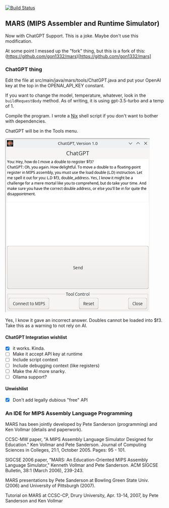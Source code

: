 [![Build Status](https://travis-ci.org/carlosrabelo/mars.png)](https://travis-ci.org/carlosrabelo/mars)

## MARS (MIPS Assembler and Runtime Simulator) 

Now with ChatGPT Support. This is a joke. Maybe don't use this modification.

At some point I messed up the "fork" thing, but this is a fork of this: (https://github.com/gon1332/mars)[https://github.com/gon1332/mars]

### ChatGPT thing

Edit the file at src/main/java/mars/tools/ChatGPT.java and put your OpenAI key
at the top in the OPENAI_API_KEY constant.

If you want to change the model, temperature, whatever, look in the
`buildRequestBody` method. As of writing, it is using gpt-3.5-turbo and a temp
of 1.

Compile the program. I wrote a [Nix](https://nixos.org/) shell script if you
don't want to bother with dependencies.

ChatGPT will be in the Tools menu.

![An image of the ChatGPT window](screenshot_of_chatgpt.png)

Yes, I know it gave an incorrect answer. Doubles cannot be loaded into $f3. Take
this as a warning to not rely on AI.

#### ChatGPT Integration wishlist

- [x] it works. Kinda.
- [ ] Make it accept API key at runtime
- [ ] Include script context
- [ ] Include debugging context (like registers)
- [ ] Make the AI more snarky.
- [ ] Ollama support?

#### Unwishlist

- [x] Don't add legally dubious "free" API

### An IDE for MIPS Assembly Language Programming

MARS has been jointly developed by Pete Sanderson (programming) and Ken Vollmar (details and paperwork).

CCSC-MW paper, "A MIPS Assembly Language Simulator Designed for Education." Ken Vollmar and Pete Sanderson. Journal of Computing Sciences in Colleges, 21:1, October 2005. Pages: 95 - 101.

SIGCSE 2006 paper, "MARS: An Education-Oriented MIPS Assembly Language Simulator," Kenneth Vollmar and Pete Sanderson. ACM SIGCSE Bulletin, 38:1 (March 2006), 239-243.

MARS presentations by Pete Sanderson at Bowling Green State Univ. (2006) and University of Pittsburgh (2007).

Tutorial on MARS at CCSC-CP, Drury University, Apr. 13-14, 2007, by Pete Sanderson and Ken Vollmar
